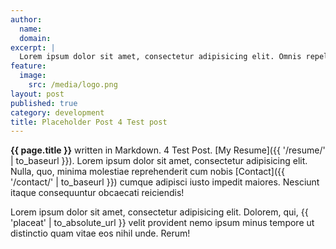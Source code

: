 ```yaml
---
author:
  name:
  domain:
excerpt: |
  Lorem ipsum dolor sit amet, consectetur adipisicing elit. Omnis repellendus iure nemo. Cum, perferendis, fugit, quaerat necessitatibus voluptatibus sapiente vero magnam similique sit neque natus.
feature:
  image:
    src: /media/logo.png
layout: post
published: true
category: development
title: Placeholder Post 4 Test post
---
```


**{{ page.title }}** written in Markdown. 4 Test Post. [My Resume]({{ '/resume/' | to_baseurl }}). Lorem ipsum dolor sit amet, consectetur adipisicing elit. Nulla, quo, minima molestiae reprehenderit cum nobis [Contact]({{ '/contact/' | to_baseurl }}) cumque adipisci iusto impedit maiores. Nesciunt itaque consequuntur obcaecati reiciendis!

Lorem ipsum dolor sit amet, consectetur adipisicing elit. Dolorem, qui, {{ 'placeat' | to_absolute_url }} velit provident nemo ipsum minus tempore ut distinctio quam vitae eos nihil unde. Rerum!

